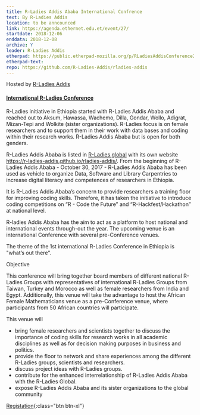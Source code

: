 ```yaml
---
title: R-Ladies Addis Ababa International Confrence
text: By R-Ladies Addis
location: to be anncounced
link: https://agenda.ethernet.edu.et/event/27/
startdate: 2018-12-06
enddata: 2018-12-08
archive: Y  
leader: R-Ladies Addis
etherpad: https://public.etherpad-mozilla.org/p/RLadiesAddisConference2018
etherpad-text: 
repo: https://github.com/R-Ladies-Addis/rladies-addis
---
```


Hosted by [R-Ladies Addis]( https://rladies-addis.github.io/rladies-addis) 

#### [International R-Ladies Conference](https://agenda.ethernet.edu.et/event/27/)
R-Ladies initiative in Ethiopia started with R-Ladies Addis Ababa and reached out to Aksum, Hawassa, Wachemo, Dilla, Gondar, Wollo, Adigrat, Mizan-Tepi and Wolkite (sister organizations). R-Ladies focus is on female researchers and to support them in their work with data bases and coding within their research works. R-Ladies Addis Ababa but is open for both genders.

R-Ladies Addis Ababa is listed in [R-Ladies global](https://rladies.org) with its own website <https://r-ladies-addis.github.io/rladies-addis/>. From the beginning of R-Ladies Addis Ababa - October 30, 2017 - R-Ladies Addis Ababa has been used as vehicle to organize Data, Software and Library Carpentries to increase digital literacy and competences of researchers in Ethiopia.

It is R-Ladies Addis Ababa’s concern to provide researchers a training floor for improving coding skills. Therefore, it has taken the initiative to introduce coding competitions on “R - Code the Future” and “R-Hackfest/Hackathon” at national level.

R-ladies Addis Ababa has the aim to act as a platform to host national and international events through-out the year. The upcoming venue is an international Conference with several pre-Conference venues.

The theme of the 1st international R-Ladies Conference in Ethiopia is "what’s out there".

Objective

This conference will bring together board members of different national R-Ladies Groups with representatives of international R-Ladies Groups from Taiwan, Turkey and Morocco as well as female researchers from India and Egypt. Additionally, this venue will take the advantage to host the African Female Mathematicians venue as a pre-Conference venue, where participants from 50 African countries will participate.

This venue will

* bring female researchers and scientists together to discuss the importance of coding skills for research works in all academic disciplines as well as for decision making purposes in business and politics.
* provide the floor to network and share experiences among the different R-Ladies groups, scientists and researchers.
* discuss project ideas with R-Ladies groups.
* contribute for the enhanced interrelationship of R-Ladies Addis Ababa with the R-Ladies Global.
* expose R-Ladies Addis Ababa and its sister organizations to the global community

[Registation](https://agenda.ethernet.edu.et/event/27/){:class="btn btn-xl"}
